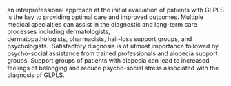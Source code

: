 an interprofessional approach at the initial evaluation of patients with GLPLS is the key to providing optimal care and improved outcomes. Multiple medical specialties can assist in the diagnostic and long-term care processes including dermatologists, dermatopathologists, pharmacists, hair-loss support groups, and psychologists.  Satisfactory diagnosis is of utmost importance followed by psycho-social assistance from trained professionals and alopecia support groups. Support groups of patients with alopecia can lead to increased feelings of belonging and reduce psycho-social stress associated with the diagnosis of GLPLS.